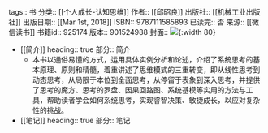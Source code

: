 tags:: 书
分类:: [[个人成长-认知思维]]
作者:: [[邱昭良]]
出版社:: [[机械工业出版社]]
出版日期:: [[Mar 1st, 2018]]
ISBN:: 9787111585893
已读完:: 否
来源:: [[微信读书]]
书籍id:: 925174
版本:: 901524988
封面:: ![](https://weread-1258476243.file.myqcloud.com/weread/cover/70/YueWen_925174/s_YueWen_925174.jpg){:width 80}

- [[简介]]
  heading:: true
  部分:: 简介
	- 本书以通俗易懂的方式，运用具体实例分析和论述，介绍了系统思考的基本原理、原则和精髓，着重讲述了思维模式的三重转变，即从线性思考到动态思考，从局限于本位到全面思考，从停留于表象到深入思考，并提供了思考的魔方、思考的罗盘、因果回路图、系统基模等实用的方法与工具，帮助读者学会如何系统思考，实现睿智决策、敏捷成长，以应对复杂性的挑战。
- [[笔记]]
  heading:: true
  部分:: 笔记